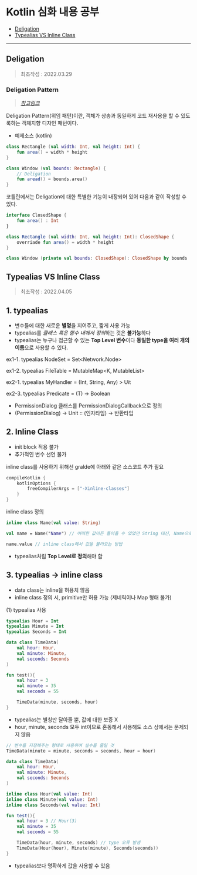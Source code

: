 # Kotlin 심화 내용 공부
* [Deligation](#deligation)
* [Typealias VS Inline Class](#typealias-vs-inline-class)

- - -

## Deligation
> 최초작성 : 2022.03.29

### Deligation Pattern
> *[참고링크](https://en.wikipedia.org/wiki/Delegation_pattern)*

Deligation Pattern(위임 패턴)이란, 객체가 상송과 동일하게 코드 재사용을 할 수 있도록하는 객체지향 디자인 패턴이다.

* 예제소스 (kotlin)
```kt
class Rectangle (val width: Int, val height: Int) {
    fun area() = width * height 
}

class Window (val bounds: Rectangle) {
    // Deligation
    fun aread() = bounds.area()
}
```

코틀린에서는 Deligation에 대한 특별한 기능이 내장되어 있어 다음과 같이 작성할 수 있다.

```kt
interface ClosedShape {
    fun area() : Int
}

class Rectangle (val width: Int, val height: Int): ClosedShape {
    overriade fun area() = width * height 
}

class Window (private val bounds: ClosedShape): ClosedShape by bounds
```

## Typealias VS Inline Class
> 최초작성 : 2022.04.05

## 1\. typealias
* 변수들에 대한 새로운 **별명**을 지어주고, 짧게 사용 가능
* typealias를 *클래스 혹은 함수 내에서 정의*하는 것은 **불가능**하다
* typealias는 누구나 접근할 수 있는 **Top Level 변수**이다
**동일한 type을 여러 개의 이름**으로 사용할 수 있다.

ex1-1. typealias NodeSet = Set<Network.Node>

ex1-2. typealias FileTable<K> = MutableMap<K, MutableList<File>>

ex2-1. typealias MyHandler = (Int, String, Any) > Uit

ex2-3. typealias Predicate<T> = (T) -> Boolean

* PermissionDialog 클래스를 PermissionDialogCallback으로 정의
* (PermissionDialog) -> Unit :: (인자타임) -> 반환타입

## 2\. Inline Class
* init block 적용 불가
* 추가적인 변수 선언 불가

inline class를 사용하기 위해선 gralde에 아래와 같은 소스코드 추가 필요

```gradle
compileKotlin {
    kotlinOptions {
        freeCompilerArgs = ["-Xinline-classes"]
    }
}
```

inline class 정의
```kt
inline class Name(val value: String)

val name = Name("Name") // 어떠한 값이든 들어올 수 있었던 String 대신, Name으로 명확화

name.value // inline class에서 값을 불러오는 방법
```

* typealias처럼 **Top Level로 정의**해야 함

## 3\. typealias -> inline class

* data class는 inline을 허용치 않음
* inline class 정의 시, primitive만 허용 가능 (제네릭이나 Map 형태 불가)

(1) typealias 사용
```kt
typealias Hour = Int
typealias Minute = Int
typealias Seconds = Int

data class TimeData(
    val hour: Hour,
    val minute: Minute,
    val seconds: Seconds
)

fun test(){
    val hour = 3
    val minute = 35
    val seconds = 55

    TimeData(minute, seconds, hour)
}
```
* typealias는 별칭만 달아줄 뿐, 값에 대한 보증 X
* hour, minute, seconds 모두 int이므로 혼동해서 사용해도 소스 상에서는 문제되지 않음

```kt
// 변수를 지정해주는 형태로 사용하여 실수를 줄일 것
TimeData(minute = minute, seconds = seconds, hour = hour)
```


```kt
data class TimeData(
    val hour: Hour,
    val minute: Minute,
    val seconds: Seconds
)
```

```kt
inline class Hour(val value: Int)
inline class Minute(val value: Int)
inline class Seconds(val value: Int)
``` 

```kt
fun test(){
    val hour = 3 // Hour(3)
    val minute = 35
    val seconds = 55

    TimeData(hour, minute, seconds) // type 오류 발생
    TimeData(Hour(hour), Minute(minute), Seconds(seconds))
}
```
* typealias보다 명확하게 값을 사용할 수 있음